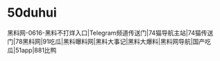 # 50duhui
黑料网-0616-黑料不打烊入口|Telegram频道传送门|74猫导航主站|74猫传送门|78黑料网|91吃瓜|黑料曝料网|黑料大事记|黑料大爆料|黑料网导航|国产吃瓜|51app|881比鸭
